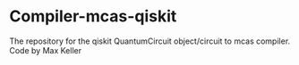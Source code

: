 # Compiler-mcas-qiskit
The repository for the qiskit QuantumCircuit object/circuit to mcas compiler.
Code by Max Keller
